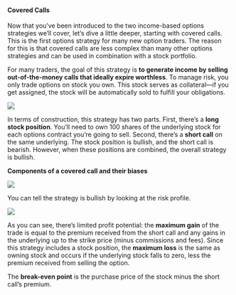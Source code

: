 #### Covered Calls

Now that you’ve been introduced to the two income-based options strategies we’ll cover, let’s dive a little deeper, starting with covered calls. This is the first options strategy for many new option traders. The reason for this is that covered calls are less complex than many other options strategies and can be used in combination with a stock portfolio.

For many traders, the goal of this strategy is  **to generate income by selling out-of-the-money calls that ideally expire worthless**. To manage risk, you only trade options on stock you own. This stock serves as collateral—if you get assigned, the stock will be automatically sold to fulfill your obligations.

![](https://education.ameritrade.com/content/cms/images/BDTO_Lesson_4.30.01.jpg)

In terms of construction, this strategy has two parts. First, there’s a  **long stock position**. You’ll need to own 100 shares of the underlying stock for each options contract you’re going to sell. Second, there’s a  **short call**  on the same underlying. The stock position is bullish, and the short call is bearish. However, when these positions are combined, the overall strategy is bullish.

**Components of a covered call and their biases**

![](https://education.ameritrade.com/content/cms/images/BDTO_Lesson_4_4.30.02.jpg)

You can tell the strategy is bullish by looking at the risk profile.

![](https://education.ameritrade.com/content/cms/images/BDTO_Lesson_4.30.03.jpg)

As you can see, there’s limited profit potential: the  **maximum gain**  of the trade is equal to the premium received from the short call and any gains in the underlying up to the strike price (minus commissions and fees). Since this strategy includes a stock position, the  **maximum loss** is the same as owning stock and occurs if the underlying stock falls to zero, less the premium received from selling the option.

The  **break-even point** is the purchase price of the stock minus the short call’s premium.

<!--stackedit_data:
eyJoaXN0b3J5IjpbLTQ1MzAyNzE2NF19
-->
